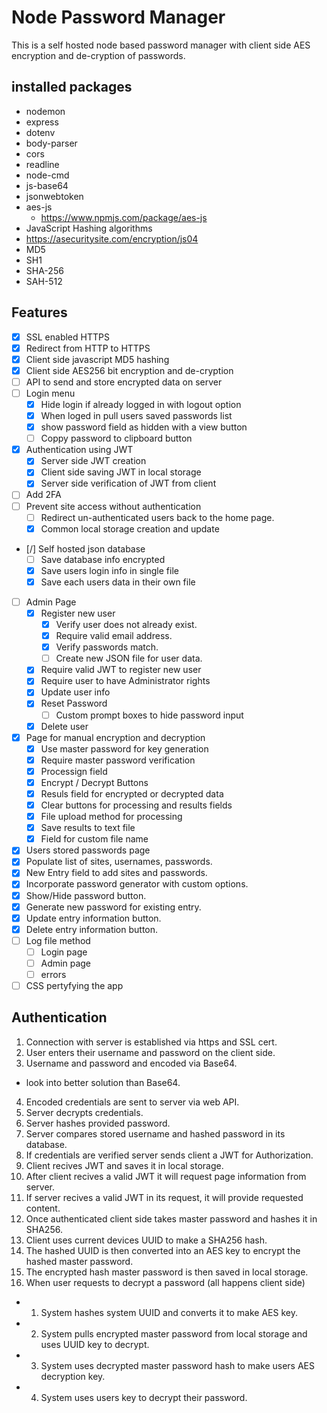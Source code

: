 # Node Password Manager
This is a self hosted node based password manager with client side AES encryption and de-cryption of passwords.

## installed packages
- nodemon
- express
- dotenv
- body-parser
- cors
- readline
- node-cmd
- js-base64
- jsonwebtoken
- aes-js
  - https://www.npmjs.com/package/aes-js
- JavaScript Hashing algorithms
 - https://asecuritysite.com/encryption/js04
 - MD5
 - SH1
 - SHA-256
 - SAH-512

## Features
- [x] SSL enabled HTTPS
- [x] Redirect from HTTP to HTTPS
- [x] Client side javascript MD5 hashing
- [x] Client side AES256 bit encryption and de-cryption
- [ ] API to send and store encrypted data on server
- [ ] Login menu
  - [x] Hide login if already logged in with logout option
  - [x] When loged in pull users saved passwords list
  - [x] show password field as hidden with a view button
  - [ ] Coppy password to clipboard button 
- [x] Authentication using JWT
  - [x] Server side JWT creation
  - [x] Client side saving JWT in local storage
  - [x] Server side verification of JWT from client
- [ ] Add 2FA
- [ ] Prevent site access without authentication
  - [ ] Redirect un-authenticated users back to the home page.
  - [x] Common local storage creation and update
- [/] Self hosted json database
  - [ ] Save database info encrypted
  - [x] Save users login info in single file
  - [x] Save each users data in their own file
- [ ] Admin Page
  - [x] Register new user
    - [x] Verify user does not already exist.
    - [x] Require valid email address.
    - [x] Verify passwords match.
    - [ ] Create new JSON file for user data.
  - [x] Require valid JWT to register new user
  - [x] Require user to have Administrator rights
  - [x] Update user info
  - [x] Reset Password
    - [ ] Custom prompt boxes to hide password input
  - [x] Delete user
- [x] Page for manual encryption and decryption
  - [x] Use master password for key generation
  - [x] Require master password verification
  - [x] Processign field
  - [x] Encrypt / Decrypt Buttons
  - [x] Resuls field for encrypted or decrypted data
  - [x] Clear buttons for processing and results fields
  - [x] File upload method for processing
  - [x] Save results to text file
  - [x] Field for custom file name
- [x] Users stored passwords page
 - [x] Populate list of sites, usernames, passwords.
 - [x] New Entry field to add sites and passwords.
 - [x] Incorporate password generator with custom options.
 - [x] Show/Hide password button.
 - [x] Generate new password for existing entry.
 - [x] Update entry information button.
 - [x] Delete entry information button.
- [ ] Log file method
  - [ ] Login page
  - [ ] Admin page
  - [ ] errors
- [ ] CSS pertyfying the app

## Authentication
1. Connection with server is established via https and SSL cert.
2. User enters their username and password on the client side.
3. Username and password and encoded via Base64.
- look into better solution than Base64.
4. Encoded credentials are sent to server via web API.
5. Server decrypts credentials.
6. Server hashes provided password.
7. Server compares stored username and hashed password in its database.
8. If credentials are verified server sends client a JWT for Authorization.
9. Client recives JWT and saves it in local storage.
10. After client recives a valid JWT it will request page information from server.
11. If server recives a valid JWT in its request, it will provide requested content.
12. Once authenticated client side takes master password and hashes it in SHA256.
13. Client uses current devices UUID to make a SHA256 hash.
14. The hashed UUID is then converted into an AES key to encrypt the hashed master password.
15. The encrypted hash master password is then saved in local storage.
16. When user requests to decrypt a password (all happens client side)
  - 1. System hashes system UUID and converts it to make AES key.
  - 2. System pulls encrypted master password from local storage and uses UUID key to decrypt.
  - 3. System uses decrypted master password hash to make users AES decryption key.
  - 4. System uses users key to decrypt their password.
